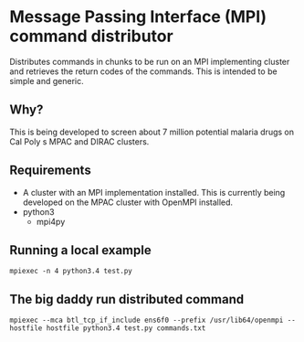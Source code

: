 # Message Passing Interface (MPI) command distributor

Distributes commands in chunks to be run on an MPI implementing cluster and retrieves the return codes of the commands. This is intended to be simple and generic.


## Why?

This is being developed to screen about 7 million potential malaria drugs on Cal Poly
s MPAC and DIRAC clusters.


## Requirements

- A cluster with an MPI implementation installed. This is currently being developed on the MPAC cluster with OpenMPI installed.
- python3
    + mpi4py


## Running a local example

`mpiexec -n 4 python3.4 test.py`


## The big daddy run distributed command

`mpiexec --mca btl_tcp_if_include ens6f0 --prefix /usr/lib64/openmpi --hostfile hostfile python3.4 test.py commands.txt`
